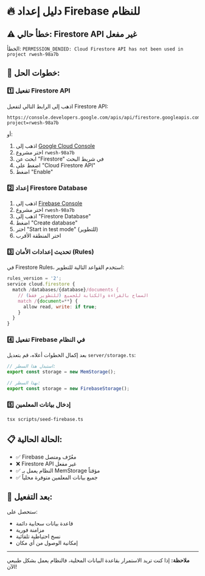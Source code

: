 # 🔥 دليل إعداد Firebase للنظام

## ⚠️ خطأ حالي: Firestore API غير مفعل

الخطأ: `PERMISSION_DENIED: Cloud Firestore API has not been used in project rwesh-98a7b`

## 🔧 خطوات الحل:

### 1️⃣ تفعيل Firestore API
اذهب إلى الرابط التالي لتفعيل Firestore API:
```
https://console.developers.google.com/apis/api/firestore.googleapis.com/overview?project=rwesh-98a7b
```

أو:
1. اذهب إلى [Google Cloud Console](https://console.cloud.google.com/)
2. اختر مشروع `rwesh-98a7b`
3. ابحث عن "Firestore" في شريط البحث
4. اضغط على "Cloud Firestore API"
5. اضغط "Enable"

### 2️⃣ إعداد Firestore Database
1. اذهب إلى [Firebase Console](https://console.firebase.google.com/)
2. اختر مشروع `rwesh-98a7b`
3. اذهب إلى "Firestore Database"
4. اضغط "Create database"
5. اختر "Start in test mode" (للتطوير)
6. اختر المنطقة الأقرب

### 3️⃣ تحديث إعدادات الأمان (Rules)
في Firestore Rules، استخدم القواعد التالية للتطوير:

```javascript
rules_version = '2';
service cloud.firestore {
  match /databases/{database}/documents {
    // السماح بالقراءة والكتابة للجميع (للتطوير فقط)
    match /{document=**} {
      allow read, write: if true;
    }
  }
}
```

### 4️⃣ تفعيل Firebase في النظام
بعد إكمال الخطوات أعلاه، قم بتعديل `server/storage.ts`:

```typescript
// استبدل هذا السطر:
export const storage = new MemStorage();

// بهذا السطر:
export const storage = new FirebaseStorage();
```

### 5️⃣ إدخال بيانات المعلمين
```bash
tsx scripts/seed-firebase.ts
```

## 📋 الحالة الحالية:
- ✅ Firebase معُرّف ومتصل
- ❌ Firestore API غير مفعل
- ✅ النظام يعمل بـ MemStorage مؤقتاً
- ✅ جميع بيانات المعلمين متوفرة محلياً

## 🚀 بعد التفعيل:
ستحصل على:
- قاعدة بيانات سحابية دائمة
- مزامنة فورية
- نسخ احتياطية تلقائية
- إمكانية الوصول من أي مكان

---
**ملاحظة:** إذا كنت تريد الاستمرار بقاعدة البيانات المحلية، فالنظام يعمل بشكل طبيعي الآن!